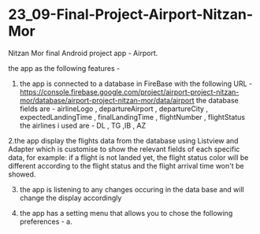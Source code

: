 # 23_09-Final-Project-Airport-Nitzan-Mor

Nitzan Mor final Android project app - Airport.

the app as the following features -

1. the app is connected to a database in FireBase with the following URL -  
  https://console.firebase.google.com/project/airport-project-nitzan-mor/database/airport-project-nitzan-mor/data/airport
  the database fields are - 
  airlineLogo , departureAirport , departureCity , expectedLandingTime , finalLandingTime , flightNumber , flightStatus
  the airlines i used are - DL , TG ,IB , AZ

  2.the app display the flights data from the database using Listview and Adapter which is customise to show the relevant fields
  of each specific data, for example:
  if a flight is not landed yet, the flight status color will be different according to the flight status
  and the flight arrival time won't be showed.

3. the app is listening to any changes occuring in the data base and will change the display accordingly

4. the app has a setting menu that allows you to chose the following preferences -
  a. 

